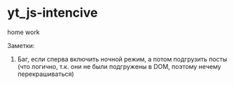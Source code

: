 # yt_js-intencive
home work

Заметки:

1. Баг, если сперва включить ночной режим, а потом подгрузить посты (что логично, т.к. они не были подгружены в DOM, поэтому нечему перекрашиваться)
